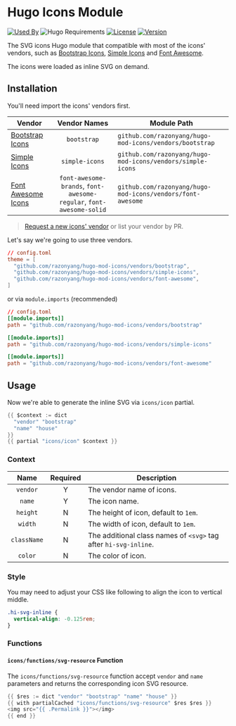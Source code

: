 # Hugo Icons Module

[![Used By](https://img.shields.io/badge/dynamic/json?color=success&label=used+by&query=repositories_humanize&logo=hugo&style=flat-square&url=https://api.razonyang.com/v1/github/dependents/razonyang/hugo-mod-icons)](https://github.com/razonyang/hugo-mod-icons/network/dependents)
![Hugo Requirements](https://img.shields.io/badge/dynamic/json?color=important&label=requirements&query=requirements&logo=hugo&style=flat-square&url=https://api.razonyang.com/v1/hugo/modules/github.com/razonyang/hugo-mod-icons)
[![License](https://img.shields.io/github/license/razonyang/hugo-mod-icons?style=flat-square)](https://github.com/razonyang/hugo-mod-icons/blob/main/LICENSE)
[![Version](https://img.shields.io/github/v/tag/razonyang/hugo-mod-icons?label=version&style=flat-square)](https://github.com/razonyang/hugo-mod-icons/tags)

The SVG icons Hugo module that compatible with most of the icons' vendors, such as [Bootstrap Icons](https://icons.getbootstrap.com/), [Simple Icons](https://simpleicons.org/) and [Font Awesome](https://fontawesome.com/).

The icons were loaded as inline SVG on demand.

## Installation

You'll need import the icons' vendors first.

| Vendor | Vendor Names | Module Path 
|---|:-:|---
| [Bootstrap Icons](https://github.com/razonyang/hugo-mod-icons/tree/main/vendors/bootstrap) | `bootstrap` | `github.com/razonyang/hugo-mod-icons/vendors/bootstrap`
| [Simple Icons](https://github.com/razonyang/hugo-mod-icons/tree/main/vendors/simple-icons) | `simple-icons` | `github.com/razonyang/hugo-mod-icons/vendors/simple-icons`
| [Font Awesome Icons](https://github.com/razonyang/hugo-mod-icons/tree/main/vendors/font-awesome) | `font-awesome-brands`, `font-awesome-regular`, `font-awesome-solid` | `github.com/razonyang/hugo-mod-icons/vendors/font-awesome`

> [Request a new icons' vendor](https://github.com/razonyang/hugo-mod-icons/issues/new) or list your vendor by PR.

Let's say we're going to use three vendors.

```toml
// config.toml
theme = [
  "github.com/razonyang/hugo-mod-icons/vendors/bootstrap",
  "github.com/razonyang/hugo-mod-icons/vendors/simple-icons",
  "github.com/razonyang/hugo-mod-icons/vendors/font-awesome",
]
```

or via `module.imports` (recommended)

```toml
// config.toml
[[module.imports]]
path = "github.com/razonyang/hugo-mod-icons/vendors/bootstrap"

[[module.imports]]
path = "github.com/razonyang/hugo-mod-icons/vendors/simple-icons"

[[module.imports]]
path = "github.com/razonyang/hugo-mod-icons/vendors/font-awesome"
```

## Usage

Now we're able to generate the inline SVG via `icons/icon` partial.

```go
{{ $context := dict
  "vendor" "bootstrap"
  "name" "house"
}}
{{ partial "icons/icon" $context }}
```

### Context

| Name | Required | Description
|:-:|:-:|---
| `vendor` | Y | The vendor name of icons.
| `name` | Y | The icon name.
| `height` | N | The height of icon, default to `1em`.
| `width` | N | The width of icon, default to `1em`.
| `className` | N | The additional class names of `<svg>` tag after `hi-svg-inline`.
| `color` | N | The color of icon.

### Style

You may need to adjust your CSS like following to align the icon to vertical middle. 

```css
.hi-svg-inline {
  vertical-align: -0.125rem;
}
```

### Functions

#### `icons/functions/svg-resource` Function

The `icons/functions/svg-resource` function accept `vendor` and `name` parameters and returns the corresponding icon SVG resource.

```go
{{ $res := dict "vendor" "bootstrap" "name" "house" }}
{{ with partialCached "icons/functions/svg-resource" $res $res }}
<img src="{{ .Permalink }}"></img>
{{ end }}
```
